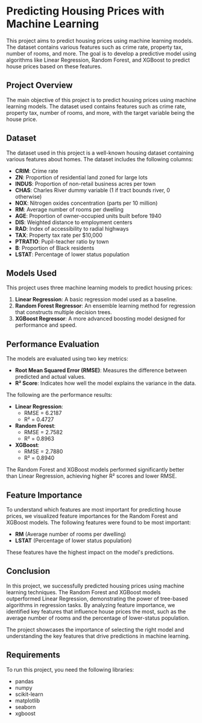 # Predicting Housing Prices with Machine Learning

This project aims to predict housing prices using machine learning models. The dataset contains various features such as crime rate, property tax, number of rooms, and more. The goal is to develop a predictive model using algorithms like Linear Regression, Random Forest, and XGBoost to predict house prices based on these features.

## Project Overview

The main objective of this project is to predict housing prices using machine learning models. The dataset used contains features such as crime rate, property tax, number of rooms, and more, with the target variable being the house price.

## Dataset

The dataset used in this project is a well-known housing dataset containing various features about homes. The dataset includes the following columns:

- **CRIM**: Crime rate
- **ZN**: Proportion of residential land zoned for large lots
- **INDUS**: Proportion of non-retail business acres per town
- **CHAS**: Charles River dummy variable (1 if tract bounds river, 0 otherwise)
- **NOX**: Nitrogen oxides concentration (parts per 10 million)
- **RM**: Average number of rooms per dwelling
- **AGE**: Proportion of owner-occupied units built before 1940
- **DIS**: Weighted distance to employment centers
- **RAD**: Index of accessibility to radial highways
- **TAX**: Property tax rate per $10,000
- **PTRATIO**: Pupil-teacher ratio by town
- **B**: Proportion of Black residents
- **LSTAT**: Percentage of lower status population

## Models Used

This project uses three machine learning models to predict housing prices:

1. **Linear Regression**: A basic regression model used as a baseline.
2. **Random Forest Regressor**: An ensemble learning method for regression that constructs multiple decision trees.
3. **XGBoost Regressor**: A more advanced boosting model designed for performance and speed.

## Performance Evaluation

The models are evaluated using two key metrics:

- **Root Mean Squared Error (RMSE)**: Measures the difference between predicted and actual values.
- **R² Score**: Indicates how well the model explains the variance in the data.

The following are the performance results:

- **Linear Regression**:  
  - RMSE = 6.2187  
  - R² = 0.4727
- **Random Forest**:  
  - RMSE = 2.7582  
  - R² = 0.8963
- **XGBoost**:  
  - RMSE = 2.7880  
  - R² = 0.8940

The Random Forest and XGBoost models performed significantly better than Linear Regression, achieving higher R² scores and lower RMSE.

## Feature Importance

To understand which features are most important for predicting house prices, we visualized feature importances for the Random Forest and XGBoost models. The following features were found to be most important:

- **RM** (Average number of rooms per dwelling)
- **LSTAT** (Percentage of lower status population)

These features have the highest impact on the model's predictions.

## Conclusion

In this project, we successfully predicted housing prices using machine learning techniques. The Random Forest and XGBoost models outperformed Linear Regression, demonstrating the power of tree-based algorithms in regression tasks. By analyzing feature importance, we identified key features that influence house prices the most, such as the average number of rooms and the percentage of lower-status population.

The project showcases the importance of selecting the right model and understanding the key features that drive predictions in machine learning.

## Requirements

To run this project, you need the following libraries:

- pandas
- numpy
- scikit-learn
- matplotlib
- seaborn
- xgboost
